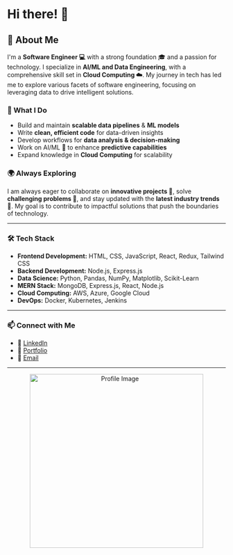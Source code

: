 # Hi there! 👋

## 🚀 About Me

I'm a **Software Engineer 💻** with a strong foundation 🎓 and a passion for technology. I specialize in **AI/ML and Data Engineering**, with a comprehensive skill set in **Cloud Computing ☁️**. My journey in tech has led me to explore various facets of software engineering, focusing on leveraging data to drive intelligent solutions.

### 🔹 What I Do
- Build and maintain **scalable data pipelines** & **ML models**
- Write **clean, efficient code** for data-driven insights
- Develop workflows for **data analysis & decision-making**
- Work on AI/ML 🤖 to enhance **predictive capabilities**
- Expand knowledge in **Cloud Computing** for scalability

### 🌍 Always Exploring
I am always eager to collaborate on **innovative projects 🤝**, solve **challenging problems 🧩**, and stay updated with the **latest industry trends 🚀**. My goal is to contribute to impactful solutions that push the boundaries of technology.

---

### 🛠️ Tech Stack
- **Frontend Development:** HTML, CSS, JavaScript, React, Redux, Tailwind CSS
- **Backend Development:** Node.js, Express.js
- **Data Science:** Python, Pandas, NumPy, Matplotlib, Scikit-Learn
- **MERN Stack:** MongoDB, Express.js, React, Node.js
- **Cloud Computing:** AWS, Azure, Google Cloud
- **DevOps:** Docker, Kubernetes, Jenkins

---

### 📫 Connect with Me
- 💼 [LinkedIn](#)
- 📝 [Portfolio](#)
- 📧 [Email](#)

---

<p align="center">
  <img src="https://i.pinimg.com/564x/18/7a/7e/187a7ea341c2f19680cc41ae94da68d9.jpg" alt="Profile Image" width="400" />
</p>
